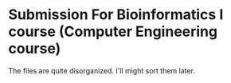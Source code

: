 # Submission For Bioinformatics I course (Computer Engineering course)
The files are quite disorganized. I'll might sort them later.